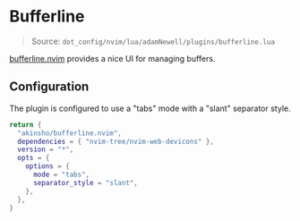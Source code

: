 # Bufferline

> Source: `dot_config/nvim/lua/adamNewell/plugins/bufferline.lua`

[bufferline.nvim](https://github.com/akinsho/bufferline.nvim) provides a nice UI for managing buffers.

## Configuration

The plugin is configured to use a "tabs" mode with a "slant" separator style.

```lua
return {
  "akinsho/bufferline.nvim",
  dependencies = { "nvim-tree/nvim-web-devicons" },
  version = "*",
  opts = {
    options = {
      mode = "tabs",
      separator_style = "slant",
    },
  },
}
```
